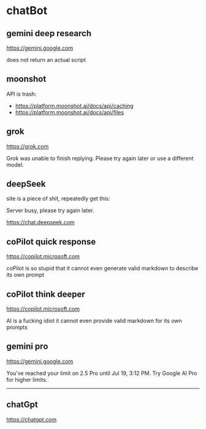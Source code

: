 # chatBot

## gemini deep research

https://gemini.google.com

does not return an actual script

## moonshot

API is trash:

- https://platform.moonshot.ai/docs/api/caching
- https://platform.moonshot.ai/docs/api/files

## grok

https://grok.com

Grok was unable to finish replying.
Please try again later or use a different model.

## deepSeek

site is a piece of shit, repeatedly get this:

Server busy, please try again later.

https://chat.deepseek.com

## coPilot quick response

https://copilot.microsoft.com

coPilot is so stupid that it cannot even generate valid markdown to describe
its own prompt

## coPilot think deeper

https://copilot.microsoft.com

AI is a fucking idiot it cannot even provide valid markdown for its own prompts

## gemini pro

https://gemini.google.com

You’ve reached your limit on 2.5 Pro until Jul 19, 3:12 PM. Try Google AI Pro
for higher limits.

---

## chatGpt

https://chatgpt.com
